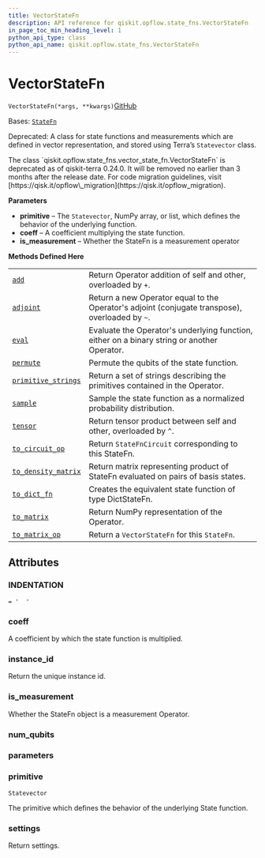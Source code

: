 ```yaml
---
title: VectorStateFn
description: API reference for qiskit.opflow.state_fns.VectorStateFn
in_page_toc_min_heading_level: 1
python_api_type: class
python_api_name: qiskit.opflow.state_fns.VectorStateFn
---
```


# VectorStateFn

<span id="qiskit.opflow.state_fns.VectorStateFn" />

`VectorStateFn(*args, **kwargs)`[GitHub](https://github.com/qiskit/qiskit/tree/stable/0.24/qiskit/opflow/state_fns/vector_state_fn.py "view source code")

Bases: [`StateFn`](qiskit.opflow.state_fns.StateFn "qiskit.opflow.state_fns.state_fn.StateFn")

Deprecated: A class for state functions and measurements which are defined in vector representation, and stored using Terra’s `Statevector` class.

<Admonition title="Deprecated since version 0.24.0" type="danger">
  The class `qiskit.opflow.state_fns.vector_state_fn.VectorStateFn` is deprecated as of qiskit-terra 0.24.0. It will be removed no earlier than 3 months after the release date. For code migration guidelines, visit [https://qisk.it/opflow\_migration](https://qisk.it/opflow_migration).
</Admonition>

**Parameters**

*   **primitive** – The `Statevector`, NumPy array, or list, which defines the behavior of the underlying function.
*   **coeff** – A coefficient multiplying the state function.
*   **is\_measurement** – Whether the StateFn is a measurement operator

**Methods Defined Here**

|                                                                                                                                          |                                                                                                 |
| ---------------------------------------------------------------------------------------------------------------------------------------- | ----------------------------------------------------------------------------------------------- |
| [`add`](qiskit.opflow.state_fns.VectorStateFn#add "qiskit.opflow.state_fns.VectorStateFn.add")                                           | Return Operator addition of self and other, overloaded by `+`.                                  |
| [`adjoint`](qiskit.opflow.state_fns.VectorStateFn#adjoint "qiskit.opflow.state_fns.VectorStateFn.adjoint")                               | Return a new Operator equal to the Operator's adjoint (conjugate transpose), overloaded by `~`. |
| [`eval`](qiskit.opflow.state_fns.VectorStateFn#eval "qiskit.opflow.state_fns.VectorStateFn.eval")                                        | Evaluate the Operator's underlying function, either on a binary string or another Operator.     |
| [`permute`](qiskit.opflow.state_fns.VectorStateFn#permute "qiskit.opflow.state_fns.VectorStateFn.permute")                               | Permute the qubits of the state function.                                                       |
| [`primitive_strings`](qiskit.opflow.state_fns.VectorStateFn#primitive_strings "qiskit.opflow.state_fns.VectorStateFn.primitive_strings") | Return a set of strings describing the primitives contained in the Operator.                    |
| [`sample`](qiskit.opflow.state_fns.VectorStateFn#sample "qiskit.opflow.state_fns.VectorStateFn.sample")                                  | Sample the state function as a normalized probability distribution.                             |
| [`tensor`](qiskit.opflow.state_fns.VectorStateFn#tensor "qiskit.opflow.state_fns.VectorStateFn.tensor")                                  | Return tensor product between self and other, overloaded by `^`.                                |
| [`to_circuit_op`](qiskit.opflow.state_fns.VectorStateFn#to_circuit_op "qiskit.opflow.state_fns.VectorStateFn.to_circuit_op")             | Return `StateFnCircuit` corresponding to this StateFn.                                          |
| [`to_density_matrix`](qiskit.opflow.state_fns.VectorStateFn#to_density_matrix "qiskit.opflow.state_fns.VectorStateFn.to_density_matrix") | Return matrix representing product of StateFn evaluated on pairs of basis states.               |
| [`to_dict_fn`](qiskit.opflow.state_fns.VectorStateFn#to_dict_fn "qiskit.opflow.state_fns.VectorStateFn.to_dict_fn")                      | Creates the equivalent state function of type DictStateFn.                                      |
| [`to_matrix`](qiskit.opflow.state_fns.VectorStateFn#to_matrix "qiskit.opflow.state_fns.VectorStateFn.to_matrix")                         | Return NumPy representation of the Operator.                                                    |
| [`to_matrix_op`](qiskit.opflow.state_fns.VectorStateFn#to_matrix_op "qiskit.opflow.state_fns.VectorStateFn.to_matrix_op")                | Return a `VectorStateFn` for this `StateFn`.                                                    |

## Attributes

<span id="qiskit.opflow.state_fns.VectorStateFn.INDENTATION" />

### INDENTATION

`= '  '`

<span id="qiskit.opflow.state_fns.VectorStateFn.coeff" />

### coeff

A coefficient by which the state function is multiplied.

<span id="qiskit.opflow.state_fns.VectorStateFn.instance_id" />

### instance\_id

Return the unique instance id.

<span id="qiskit.opflow.state_fns.VectorStateFn.is_measurement" />

### is\_measurement

Whether the StateFn object is a measurement Operator.

<span id="qiskit.opflow.state_fns.VectorStateFn.num_qubits" />

### num\_qubits

<span id="qiskit.opflow.state_fns.VectorStateFn.parameters" />

### parameters

<span id="qiskit.opflow.state_fns.VectorStateFn.primitive" />

### primitive

`Statevector`

The primitive which defines the behavior of the underlying State function.

<span id="qiskit.opflow.state_fns.VectorStateFn.settings" />

### settings

Return settings.

